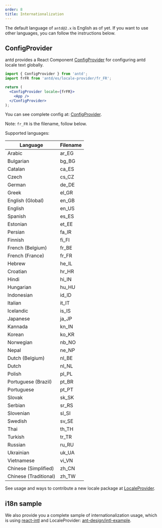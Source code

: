 ```yaml
---
order: 8
title: Internationalization
---
```


The default language of `antd@2.x` is English as of yet. If you want to use other languages, you can follow the instructions below.

## ConfigProvider

antd provides a React Component [ConfigProvider](/components/config-provider) for configuring antd locale text globally.

```jsx
import { ConfigProvider } from 'antd';
import frFR from 'antd/es/locale-provider/fr_FR';

return (
  <ConfigProvider locale={frFR}>
    <App />
  </ConfigProvider>
);
```

You can see complete config at: [ConfigProvider](/components/config-provider).

Note: `fr_FR` is the filename, follow below.

Supported languages:

| Language              | Filename |
| --------------------- | -------- |
| Arabic                | ar_EG    |
| Bulgarian             | bg_BG    |
| Catalan               | ca_ES    |
| Czech                 | cs_CZ    |
| German                | de_DE    |
| Greek                 | el_GR    |
| English (Global)      | en_GB    |
| English               | en_US    |
| Spanish               | es_ES    |
| Estonian              | et_EE    |
| Persian               | fa_IR    |
| Finnish               | fi_FI    |
| French (Belgium)      | fr_BE    |
| French (France)       | fr_FR    |
| Hebrew                | he_IL    |
| Croatian              | hr_HR    |
| Hindi                 | hi_IN    |
| Hungarian             | hu_HU    |
| Indonesian            | id_ID    |
| Italian               | it_IT    |
| Icelandic             | is_IS    |
| Japanese              | ja_JP    |
| Kannada               | kn_IN    |
| Korean                | ko_KR    |
| Norwegian             | nb_NO    |
| Nepal                 | ne_NP    |
| Dutch (Belgium)       | nl_BE    |
| Dutch                 | nl_NL    |
| Polish                | pl_PL    |
| Portuguese (Brazil)   | pt_BR    |
| Portuguese            | pt_PT    |
| Slovak                | sk_SK    |
| Serbian               | sr_RS    |
| Slovenian             | sl_SI    |
| Swedish               | sv_SE    |
| Thai                  | th_TH    |
| Turkish               | tr_TR    |
| Russian               | ru_RU    |
| Ukrainian             | uk_UA    |
| Vietnamese            | vi_VN    |
| Chinese (Simplified)  | zh_CN    |
| Chinese (Traditional) | zh_TW    |

See usage and ways to contribute a new locale package at [LocaleProvider](/components/locale-provider).

## i18n sample

We also provide you a complete sample of internationalization usage, which is using [react-intl](https://github.com/yahoo/react-intl) and LocaleProvider: [ant-design/intl-example](https://github.com/ant-design/intl-example).
